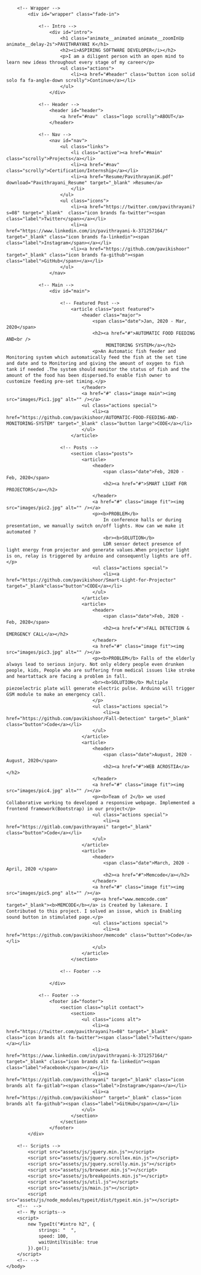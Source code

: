 <!DOCTYPE HTML>
<html>
	<head>
		<title>Pavithrayani K</title>
		<meta charset="utf-8" />
		<meta name="viewport" content="width=device-width, initial-scale=1, user-scalable=no" />
		<link rel="stylesheet" href="assets/css/main.css" />
		<noscript><link rel="stylesheet" href="assets/css/noscript.css" /></noscript>
		<link rel="stylesheet" href="assets/css/node_modules/animate.css/animate.css" />
	</head>
	<body class="is-preload">

		<!-- Wrapper -->
			<div id="wrapper" class="fade-in">

				<!-- Intro -->
					<div id="intro">
						<h1 class="animate__animated animate__zoomInUp animate__delay-2s">PAVITHRAYANI K</h1>
						<h2><i>ASPIRING SOFTWARE DEVELOPER</i></h2>
						<p>I am a diligent person with an open mind to learn new ideas throughout every stage of my career</p>
						<ul class="actions">
							<li><a href="#header" class="button icon solid solo fa fa-angle-down scrolly">Continue</a></li>
						</ul>
					</div>

				<!-- Header -->
					<header id="header">
						<a href="#nav"  class="logo scrolly">ABOUT</a>
					</header>

				<!-- Nav -->
					<nav id="nav">
						<ul class="links">
							<li class="active"><a href="#main" class="scrolly">Projects</a></li>
							<li><a href="#nav" class="scrolly">Certification/Internship</a></li>
							<li><a href="Resume/PavithrayaniK.pdf" download="Pavithrayani_Resume" target="_blank" >Resume</a>
							</li>
						</ul>
						<ul class="icons">
							<li><a href="https://twitter.com/pavithrayani?s=08" target="_blank"  class="icon brands fa-twitter"><span class="label">Twitter</span></a></li>
							<li><a href="https://www.linkedin.com/in/pavithrayani-k-371257164/"  target="_blank" class="icon brands fa-linkedin"><span class="label">Instagram</span></a></li>
							<li><a href="https://github.com/pavikishoor"  target="_blank" class="icon brands fa-github"><span class="label">GitHub</span></a></li>
						</ul>
					</nav>

				<!-- Main -->
					<div id="main">

						<!-- Featured Post -->
							<article class="post featured">
								<header class="major">
									<span class="date">Jan, 2020 - Mar, 2020</span>
									<h2><a href="#">AUTOMATIC FOOD FEEDING AND<br />
										 MONITORING SYSTEM</a></h2>
									<p>An Automatic fish feeder and Monitoring system which automatically feed the fish at the set time and date and to Monitoring and giving the amount of oxygen to fish tank if needed .The system should monitor the status of fish and the amount of the food has been dispersed.To enable fish owner to customize feeding pre-set timing.</p>
								</header>
								<a href="#" class="image main"><img src="images/Pic1.jpg" alt="" /></a>
								<ul class="actions special">
									<li><a href="https://github.com/pavikishoor/AUTOMATIC-FOOD-FEEDING-AND-MONITORING-SYSTEM" target="_blank" class="button large">CODE</a></li>
								</ul>
							</article>

						<!-- Posts -->
							<section class="posts">
								<article>
									<header>
										<span class="date">Feb, 2020 - Feb, 2020</span>
										<h2><a href="#">SMART LIGHT FOR PROJECTORS</a></h2>
									</header>
									<a href="#" class="image fit"><img src="images/pic2.jpg" alt="" /></a>
									<p><b>PROBLEM</b>
										In conference halls or during presentation, we manually switch on/off lights. How can we make it automated ?
										<br><b>SOLUTION</b>
										LDR sensor detect presence of light energy from projector and generate values.When projector light is on, relay is triggered by arduino and consequently lights are off.</p>
									<ul class="actions special">
										<li><a href="https://github.com/pavikishoor/Smart-Light-for-Projector" target="_blank"class="button">CODE</a></li>
									</ul>
								</article>
								<article>
									<header>
										<span class="date">Feb, 2020 - Feb, 2020</span>
										<h2><a href="#">FALL DETECTION & EMERGENCY CALL</a></h2>
									</header>
									<a href="#" class="image fit"><img src="images/pic3.jpg" alt="" /></a>
									<p><b>PROBLEM</b> Falls of the elderly always lead to serious injury. Not only eldery people even drunken people, kids, People who are suffering from medical issues like stroke and heartattack are facing a problem in fall.
									<br><b>SOLUTION</b> Multiple piezoelectric plate will generate electric pulse. Arduino will trigger GSM module to make an emergency call.
									</p>
									<ul class="actions special">
										<li><a href="https://github.com/pavikishoor/Fall-Detection" target="_blank" class="button">Code</a></li>
									</ul>
								</article>
								<article>
									<header>
										<span class="date">August, 2020 - August, 2020</span>
										<h2><a href="#">WEB ACROSTIA</a></h2>
									</header>
									<a href="#" class="image fit"><img src="images/pic4.jpg" alt="" /></a>
									<p><b>Team of 2</b> we used Collaborative working to developed a responsive webpage. Implemented a frontend framework(Bootstrap) in our project</p>
									<ul class="actions special">
										<li><a href="https://gitlab.com/pavithrayani" target="_blank" class="button">Code</a></li>
									</ul>
								</article>
								<article>
									<header>
										<span class="date">March, 2020 - April, 2020 </span>
										<h2><a href="#">Memcode</a></h2>
									</header>
									<a href="#" class="image fit"><img src="images/pic5.png" alt="" /></a>
									<p><a href="www.memcode.com" target="_blank"><b>MEMCODE</b></a> is Created by lakesare. I Contributed to this project. I solved an issue, which is Enabling sound button in stimulated page.</p>
									<ul class="actions special">
										<li><a href="https://github.com/pavikishoor/memcode" class="button">Code</a></li>
									</ul>
								</article>
							</section>

						<!-- Footer -->

					</div>

				<!-- Footer -->
					<footer id="footer">
						<section class="split contact">
							<section>
								<ul class="icons alt">
									<li><a href="https://twitter.com/pavithrayani?s=08" target="_blank" class="icon brands alt fa-twitter"><span class="label">Twitter</span></a></li>
									<li><a href="https://www.linkedin.com/in/pavithrayani-k-371257164/" target="_blank" class="icon brands alt fa-linkedin"><span class="label">Facebook</span></a></li>
									<li><a href="https://gitlab.com/pavithrayani" target="_blank" class="icon brands alt fa-gitlab"><span class="label">Instagram</span></a></li>
									<li><a href="https://github.com/pavikishoor" target="_blank" class="icon brands alt fa-github"><span class="label">GitHub</span></a></li>
								</ul>
							</section>
						</section>
					</footer>
			</div>

		<!-- Scripts -->
			<script src="assets/js/jquery.min.js"></script>
			<script src="assets/js/jquery.scrollex.min.js"></script>
			<script src="assets/js/jquery.scrolly.min.js"></script>
			<script src="assets/js/browser.min.js"></script>
			<script src="assets/js/breakpoints.min.js"></script>
			<script src="assets/js/util.js"></script>
			<script src="assets/js/main.js"></script>
			<script src="assets/js/node_modules/typeit/dist/typeit.min.js"></script>
		<!--  -->
		<!-- My scripts-->
		<script>
			new TypeIt("#intro h2", {
				strings: "  ",
				speed: 100,
				waitUntilVisible: true
			}).go();
		</script>
		<!-- -->
	</body>
</html>

